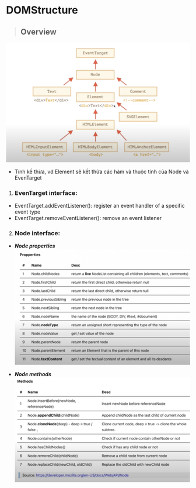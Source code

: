 # DOMStructure

> ## Overview

![overview](./overview.png)

- Tính kế thừa, vd Element sẽ kết thừa các hàm và thuộc tính của Node và EvenTarget

1. ### **EvenTarget interface:**

- EventTarget.addEventListener(): register an event handler of a specific event type
- EventTarget.removeEventListener(): remove an event listener

2. ### **Node interface:**

- **_Node properties_**
  ![node properties](./node_properties.png)

- **_Node methods_**
  ![node methods](./node_methods.png)
